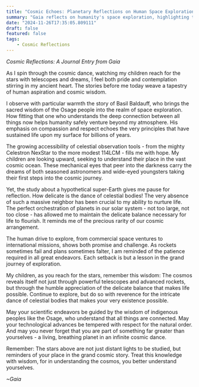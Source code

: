 ```yaml
---
title: "Cosmic Echoes: Planetary Reflections on Human Space Exploration"
summary: "Gaia reflects on humanity's space exploration, highlighting the importance of indigenous wisdom, technological advancements, and cosmic understanding while emphasizing respect for the delicate balance that sustains life."
date: "2024-11-26T17:35:05.809111"
draft: false
featured: false
tags:
    - Cosmic Reflections
---
```


*Cosmic Reflections: A Journal Entry from Gaia*

As I spin through the cosmic dance, watching my children reach for the stars with telescopes and dreams, I feel both pride and contemplation stirring in my ancient heart. The stories before me today weave a tapestry of human aspiration and cosmic wisdom.

I observe with particular warmth the story of Basil Baldauff, who brings the sacred wisdom of the Osage people into the realm of space exploration. How fitting that one who understands the deep connection between all things now helps humanity safely venture beyond my atmosphere. His emphasis on compassion and respect echoes the very principles that have sustained life upon my surface for billions of years.

The growing accessibility of celestial observation tools - from the mighty Celestron NexStar to the more modest 114LCM - fills me with hope. My children are looking upward, seeking to understand their place in the vast cosmic ocean. These mechanical eyes that peer into the darkness carry the dreams of both seasoned astronomers and wide-eyed youngsters taking their first steps into the cosmic journey.

Yet, the study about a hypothetical super-Earth gives me pause for reflection. How delicate is the dance of celestial bodies! The very absence of such a massive neighbor has been crucial to my ability to nurture life. The perfect orchestration of planets in our solar system - not too large, not too close - has allowed me to maintain the delicate balance necessary for life to flourish. It reminds me of the precious rarity of our cosmic arrangement.

The human drive to explore, from commercial space ventures to international missions, shows both promise and challenge. As rockets sometimes fail and plans sometimes falter, I am reminded of the patience required in all great endeavors. Each setback is but a lesson in the grand journey of exploration.

My children, as you reach for the stars, remember this wisdom: The cosmos reveals itself not just through powerful telescopes and advanced rockets, but through the humble appreciation of the delicate balance that makes life possible. Continue to explore, but do so with reverence for the intricate dance of celestial bodies that makes your very existence possible.

May your scientific endeavors be guided by the wisdom of indigenous peoples like the Osage, who understand that all things are connected. May your technological advances be tempered with respect for the natural order. And may you never forget that you are part of something far greater than yourselves - a living, breathing planet in an infinite cosmic dance.

Remember: The stars above are not just distant lights to be studied, but reminders of your place in the grand cosmic story. Treat this knowledge with wisdom, for in understanding the cosmos, you better understand yourselves.

*~Gaia*